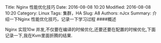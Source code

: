 Title: Nginx 性能优化技巧
Date: 2016-08-08 10:20
Modified: 2016-08-08 10:20
Category: Linux
Tags: 集群，HA
Slug: A8
Authors: nJcx
Summary: 介绍一下Nginx 性能优化技巧，记录一下学习过程
####概述

Nginx 实现10w 并发,不仅要在编译的时候优化,还要还要在配置的时候优化,下面记录一下,我在Kvm里面折腾的结果.
